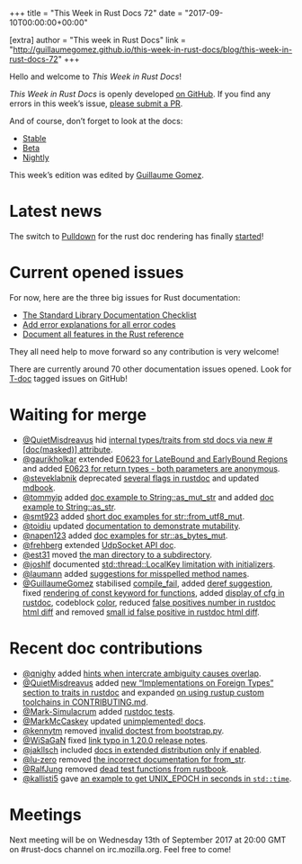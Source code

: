 +++
title = "This Week in Rust Docs 72"
date = "2017-09-10T00:00:00+00:00"

[extra]
author = "This week in Rust Docs"
link = "http://guillaumegomez.github.io/this-week-in-rust-docs/blog/this-week-in-rust-docs-72"
+++
<p>Hello and welcome to <em>This Week in Rust Docs</em>!</p>

<p><em>This Week in Rust Docs</em> is openly developed <a href="https://github.com/GuillaumeGomez/this-week-in-rust-docs">on GitHub</a>.
If you find any errors in this week’s issue, <a href="https://github.com/GuillaumeGomez/this-week-in-rust-docs/pulls">please submit a PR</a>.</p>

<p>And of course, don’t forget to look at the docs:</p>

<ul>
  <li><a href="https://doc.rust-lang.org/">Stable</a></li>
  <li><a href="https://doc.rust-lang.org/beta/">Beta</a></li>
  <li><a href="https://doc.rust-lang.org/nightly/">Nightly</a></li>
</ul>

<p>This week’s edition was edited by <a href="https://github.com/GuillaumeGomez">Guillaume Gomez</a>.</p>

<h1 id="latest-news">Latest news</h1>

<p>The switch to <a href="https://github.com/google/pulldown-cmark">Pulldown</a> for the rust doc rendering has finally <a href="https://github.com/rust-lang/rust/pull/41991">started</a>!</p>

<h1 id="current-opened-issues">Current opened issues</h1>

<p>For now, here are the three big issues for Rust documentation:</p>

<ul>
  <li><a href="https://github.com/rust-lang/rust/issues/29329">The Standard Library Documentation Checklist</a></li>
  <li><a href="https://github.com/rust-lang/rust/issues/32777">Add error explanations for all error codes</a></li>
  <li><a href="https://github.com/rust-lang-nursery/reference/issues/9">Document all features in the Rust reference</a></li>
</ul>

<p>They all need help to move forward so any contribution is very welcome!</p>

<p>There are currently around 70 other documentation issues opened. Look for <a href="https://github.com/rust-lang/rust/labels/T-doc">T-doc</a> tagged issues on GitHub!</p>

<h1 id="waiting-for-merge">Waiting for merge</h1>

<ul>
  <li><a href="https://github.com/QuietMisdreavus">@QuietMisdreavus</a> hid <a href="https://github.com/rust-lang/rust/pull/44026">internal types/traits from std docs via new #[doc(masked)] attribute</a>.</li>
  <li><a href="https://github.com/gaurikholkar">@gaurikholkar</a> extended <a href="https://github.com/rust-lang/rust/pull/44079">E0623 for LateBound and EarlyBound Regions</a> and added <a href="https://github.com/rust-lang/rust/pull/44124">E0623 for return types - both parameters are anonymous</a>.</li>
  <li><a href="https://github.com/steveklabnik">@steveklabnik</a> deprecated <a href="https://github.com/rust-lang/rust/pull/44138">several flags in rustdoc</a> and updated <a href="https://github.com/rust-lang/rust/pull/44430">mdbook</a>.</li>
  <li><a href="https://github.com/tommyip">@tommyip</a> added <a href="https://github.com/rust-lang/rust/pull/44453">doc example to String::as_mut_str</a> and added <a href="https://github.com/rust-lang/rust/pull/44449">doc example to String::as_str</a>.</li>
  <li><a href="https://github.com/smt923">@smt923</a> added <a href="https://github.com/rust-lang/rust/pull/44472">short doc examples for str::from_utf8_mut</a>.</li>
  <li><a href="https://github.com/toidiu">@toidiu</a> updated <a href="https://github.com/rust-lang/rust/pull/44467">documentation to demonstrate mutability</a>.</li>
  <li><a href="https://github.com/napen123">@napen123</a> added <a href="https://github.com/rust-lang/rust/pull/44457">doc examples for str::as_bytes_mut</a>.</li>
  <li><a href="https://github.com/frehberg">@frehberg</a> extended <a href="https://github.com/rust-lang/rust/pull/44378">UdpSocket API doc</a>.</li>
  <li><a href="https://github.com/est31">@est31</a> moved <a href="https://github.com/rust-lang/rust/pull/44413">the man directory to a subdirectory</a>.</li>
  <li><a href="https://github.com/joshlf">@joshlf</a> documented <a href="https://github.com/rust-lang/rust/pull/44396">std::thread::LocalKey limitation with initializers</a>.</li>
  <li><a href="https://github.com/laumann">@laumann</a> added <a href="https://github.com/rust-lang/rust/pull/44297">suggestions for misspelled method names</a>.</li>
  <li><a href="https://github.com/GuillaumeGomez">@GuillaumeGomez</a> stabilised <a href="https://github.com/rust-lang/rust/pull/43949">compile_fail</a>, added <a href="https://github.com/rust-lang/rust/pull/43870">deref suggestion</a>, fixed <a href="https://github.com/rust-lang/rust/pull/44254">rendering of const keyword for functions</a>, added <a href="https://github.com/rust-lang/rust/pull/44165">display of cfg in rustdoc</a>, codeblock <a href="https://github.com/rust-lang/rust/pull/44397">color</a>, reduced <a href="https://github.com/rust-lang/rust/pull/44347">false positives number in rustdoc html diff</a> and removed <a href="https://github.com/rust-lang/rust/pull/44350">small id false positive in rustdoc html diff</a>.</li>
</ul>

<h1 id="recent-doc-contributions">Recent doc contributions</h1>

<ul>
  <li><a href="https://github.com/qnighy">@qnighy</a> added <a href="https://github.com/rust-lang/rust/pull/43426">hints when intercrate ambiguity causes overlap</a>.</li>
  <li><a href="https://github.com/QuietMisdreavus">@QuietMisdreavus</a> added <a href="https://github.com/rust-lang/rust/pull/43849">new “Implementations on Foreign Types” section to traits in rustdoc</a> and expanded <a href="https://github.com/rust-lang/rust/pull/44194">on using rustup custom toolchains in CONTRIBUTING.md</a>.</li>
  <li><a href="https://github.com/Mark-Simulacrum">@Mark-Simulacrum</a> added <a href="https://github.com/rust-lang/rust/pull/44274">rustdoc tests</a>.</li>
  <li><a href="https://github.com/MarkMcCaskey">@MarkMcCaskey</a> updated <a href="https://github.com/rust-lang/rust/pull/44206">unimplemented! docs</a>.</li>
  <li><a href="https://github.com/kennytm">@kennytm</a> removed <a href="https://github.com/rust-lang/rust/pull/44268">invalid doctest from bootstrap.py</a>.</li>
  <li><a href="https://github.com/WiSaGaN">@WiSaGaN</a> fixed <a href="https://github.com/rust-lang/rust/pull/44330">link typo in 1.20.0 release notes</a>.</li>
  <li><a href="https://github.com/jakllsch">@jakllsch</a> included <a href="https://github.com/rust-lang/rust/pull/44321">docs in extended distribution only if enabled</a>.</li>
  <li><a href="https://github.com/lu-zero">@lu-zero</a> removed <a href="https://github.com/rust-lang/rust/pull/44328">the incorrect documentation for from_str</a>.</li>
  <li><a href="https://github.com/RalfJung">@RalfJung</a> removed <a href="https://github.com/rust-lang/rust/pull/44313">dead test functions from rustbook</a>.</li>
  <li><a href="https://github.com/kallisti5">@kallisti5</a> gave <a href="https://github.com/rust-lang/rust/pull/44315">an example to get UNIX_EPOCH in seconds in <code class="highlighter-rouge">std::time</code></a>.</li>
</ul>

<h1 id="meetings">Meetings</h1>

<p>Next meeting will be on Wednesday 13th of September 2017 at 20:00 GMT on #rust-docs channel on irc.mozilla.org. Feel free to come!</p>